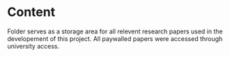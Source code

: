 # Content
Folder serves as a storage area for all relevent research papers used in the developement of this project. All paywalled papers were accessed through university access.
